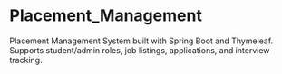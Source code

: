# Placement_Management
Placement Management System built with Spring Boot and Thymeleaf. Supports student/admin roles, job listings, applications, and interview tracking.
